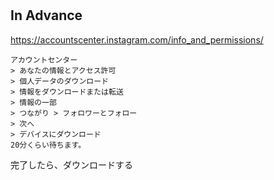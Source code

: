 #

## In Advance
https://accountscenter.instagram.com/info_and_permissions/

```
アカウントセンター 
> あなたの情報とアクセス許可 
> 個人データのダウンロード 
> 情報をダウンロードまたは転送 
> 情報の一部
> つながり > フォロワーとフォロー
> 次へ
> デバイスにダウンロード
20分くらい待ちます。
```

完了したら、ダウンロードする